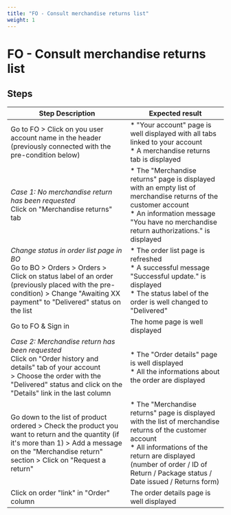 ```yaml
---
title: "FO - Consult merchandise returns list"
weight: 1
---
```


# FO - Consult merchandise returns list
## Steps
| Step Description | Expected result |
| ----- | ----- |
| Go to FO > Click on you user account name in the header (previously connected with the pre-condition below) | * "Your account" page is well displayed with all tabs linked to your account<br> * A merchandise returns tab is displayed |
| *Case 1: No merchandise return has been requested*<br> Click on "Merchandise returns" tab | * The "Merchandise returns" page is displayed with an empty list of merchandise returns of the customer account<br> * An information message "You have no merchandise return authorizations." is displayed |
| *Change status in order list page in BO*<br>Go to BO > Orders > Orders > Click on status label of an order (previously placed with the pre-condition) > Change "Awaiting XX payment" to "Delivered" status on the list | * The order list page is refreshed<br> * A successful message "Successful update." is displayed<br> * The status label of the order is well changed to "Delivered" |
| Go to FO & Sign in | The home page is well displayed |
| *Case 2: Merchandise return has been requested*<br>Click on "Order history and details" tab of your account > Choose the order with the "Delivered" status and click on the "Details" link in the last column | * The "Order details" page is well displayed<br> * All the informations about the order are displayed |
| Go down to the list of product ordered > Check the product you want to return and the quantity (if it's more than 1) > Add a message on the "Merchandise return" section > Click on "Request a return" | * The "Merchandise returns" page is displayed with the list of merchandise returns of the customer account<br> * All informations of the return are displayed (number of order / ID of Return / Package status / Date issued / Returns form) |
| Click on order "link" in "Order" column | The order details page is well displayed |
